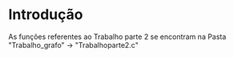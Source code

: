 # Introdução
As funções referentes ao Trabalho parte 2 se encontram na Pasta "Trabalho_grafo" -> "Trabalhoparte2.c"
